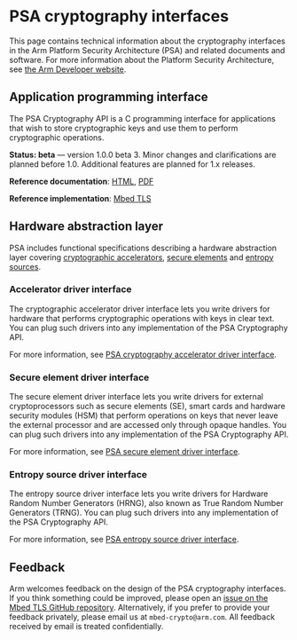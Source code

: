 # PSA cryptography interfaces

This page contains technical information about the cryptography interfaces in the Arm Platform Security Architecture (PSA) and related documents and software.
For more information about the Platform Security Architecture, see [the Arm Developer website](https://developer.arm.com/architectures/security-architectures/platform-security-architecture).

## Application programming interface

The PSA Cryptography API is a C programming interface for applications that wish to store cryptographic keys and use them to perform cryptographic operations.

**Status: beta** — version 1.0.0 beta 3. Minor changes and clarifications are planned before 1.0. Additional features are planned for 1.x releases.

**Reference documentation**:
[HTML](../html/index.html),
[PDF](../PSA_Cryptography_API_Specification.pdf)

**Reference implementation**: [Mbed TLS](https://github.com/ARMmbed/mbed-tls)

## Hardware abstraction layer

PSA includes functional specifications describing a hardware abstraction layer covering [cryptographic accelerators](accel/), [secure elements](se/) and [entropy sources](entropy/).

### Accelerator driver interface

The cryptographic accelerator driver interface lets you write drivers for hardware that performs cryptographic operations with keys in clear text.
You can plug such drivers into any implementation of the PSA Cryptography API.

For more information, see [PSA cryptography accelerator driver interface](accel/).

### Secure element driver interface

The secure element driver interface lets you write drivers for external cryptoprocessors such as secure elements (SE), smart cards and hardware security modules (HSM) that perform operations on keys that never leave the external processor and are accessed only through opaque handles.
You can plug such drivers into any implementation of the PSA Cryptography API.

For more information, see [PSA secure element driver interface](se/).

### Entropy source driver interface

The entropy source driver interface lets you write drivers for Hardware Random Number Generators (HRNG), also known as True Random Number Generators (TRNG).
You can plug such drivers into any implementation of the PSA Cryptography API.

For more information, see [PSA entropy source driver interface](entropy/).

## Feedback

Arm welcomes feedback on the design of the PSA cryptography interfaces.
If you think something could be improved, please open an [issue on the Mbed TLS GitHub repository](https://github.com/ARMmbed/mbedtls/labels/api-spec).
Alternatively, if you prefer to provide your feedback privately, please email us at `mbed-crypto@arm.com`. All feedback received by email is treated confidentially.
